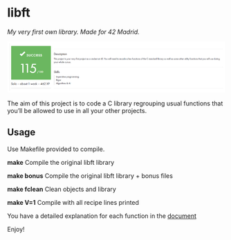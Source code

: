 # libft
*My very first own library. Made for 42 Madrid.*

![115/100 score](./libft_success.png)

The aim of this project is to code a C library regrouping usual functions that you’ll be allowed to use in all your other projects.

## Usage
Use Makefile provided to compile.

**make**
Compile the original libft library

**make bonus**
Compile the original libft library + bonus files

**make fclean**
Clean objects and library

**make V=1**
Compile with all recipe lines printed

You have a detailed explanation for each function in the [document](./document.md)

Enjoy!
